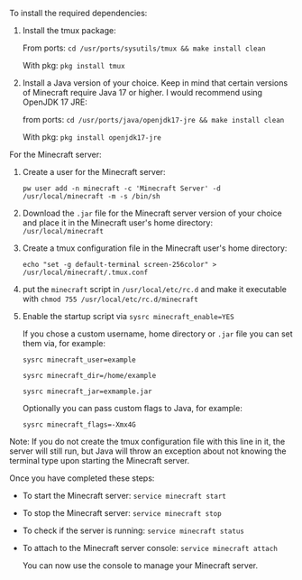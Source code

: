 To install the required dependencies:

1. Install the tmux package:

   From ports: `cd /usr/ports/sysutils/tmux && make install clean`

    With pkg: `pkg install tmux`

2. Install a Java version of your choice. Keep in mind that certain versions of Minecraft require Java 17 or higher. I would recommend using OpenJDK 17 JRE:

    from ports: `cd /usr/ports/java/openjdk17-jre && make install clean`

    With pkg: `pkg install openjdk17-jre`

For the Minecraft server:

1. Create a user for the Minecraft server:
 
    `pw user add -n minecraft -c 'Minecraft Server' -d /usr/local/minecraft -m -s /bin/sh`
  
2. Download the `.jar` file for the Minecraft server version of your choice and place it in the Minecraft user's home directory: `/usr/local/minecraft`

3. Create a tmux configuration file in the Minecraft user's home directory:
   
    `echo "set -g default-terminal screen-256color" > /usr/local/minecraft/.tmux.conf`

4. put the `minecraft` script in `/usr/local/etc/rc.d` and make it executable with `chmod 755 /usr/local/etc/rc.d/minecraft`
  
5. Enable the startup script via `sysrc minecraft_enable=YES`

   If you chose a custom username, home directory or `.jar` file you can set them via, for example:
   
   `sysrc minecraft_user=example`

   `sysrc minecraft_dir=/home/example`

   `sysrc minecraft_jar=exmample.jar`

   Optionally you can pass custom flags to Java, for example:

   `sysrc minecraft_flags=-Xmx4G`
   
Note: If you do not create the tmux configuration file with this line in it, the server will still run, but Java will throw an exception about not knowing the terminal type upon starting the Minecraft server.

Once you have completed these steps: 

- To start the Minecraft server: `service minecraft start`

- To stop the Minecraft server: `service minecraft stop`

- To check if the server is running: `service minecraft status`

- To attach to the Minecraft server console: `service minecraft attach`
  
  You can now use the console to manage your Minecraft server.
